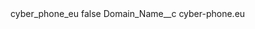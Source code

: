 <?xml version="1.0" encoding="UTF-8"?>
<CustomMetadata xmlns="http://soap.sforce.com/2006/04/metadata" xmlns:xsi="http://www.w3.org/2001/XMLSchema-instance" xmlns:xsd="http://www.w3.org/2001/XMLSchema">
    <label>cyber_phone_eu</label>
    <protected>false</protected>
    <values>
        <field>Domain_Name__c</field>
        <value xsi:type="xsd:string">cyber-phone.eu</value>
    </values>
</CustomMetadata>
